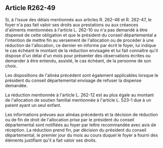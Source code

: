 ## Article R262-49

Si, à l'issue des délais mentionnés aux articles R. 262-46 et R. 262-47, le foyer n'a pas fait valoir ses droits
aux prestations ou aux créances d'aliments mentionnées à l'article L. 262-10 ou n'a pas demandé à être
dispensé de cette obligation et que le président du conseil départemental a l'intention de mettre fin au
versement de l'allocation ou de procéder à une réduction de l'allocation, ce dernier en informe par écrit le
foyer, lui indique le cas échéant le montant de la réduction envisagée et lui fait connaître qu'il dispose d'un
délai d'un mois pour présenter des observations écrites ou demander à être entendu, assisté, le cas échéant, de
la personne de son choix.

Les dispositions de l'alinéa précédent sont également applicables lorsque le président du conseil
départemental envisage de refuser la dispense demandée.

La réduction mentionnée à l'article L. 262-12 est au plus égale au montant de l'allocation de soutien familial
mentionnée à l'article L. 523-1 due à un parent ayant un seul enfant.

Les informations prévues aux alinéas précédents et la décision de réduction ou de fin de droit de l'allocation
prise par le président du conseil départemental sont notifiées au foyer par lettre recommandée avec avis de
réception. La réduction prend fin, par décision du président du conseil départemental, le premier jour du
mois au cours duquel le foyer a fourni des éléments justifiant qu'il a fait valoir ses droits.

